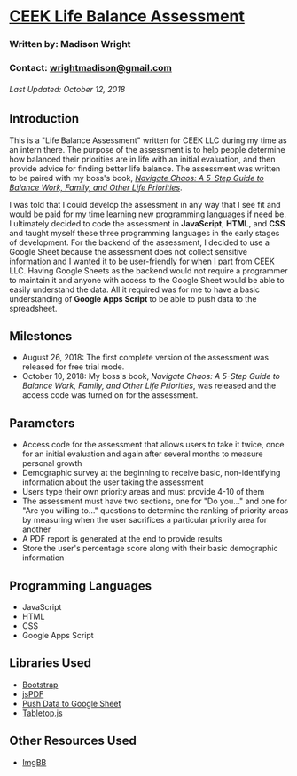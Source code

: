 # [CEEK Life Balance Assessment](https://www.ceekllc.com/balance-assessment)
### Written by: Madison Wright
### Contact: wrightmadison@gmail.com
###### Last Updated: October 12, 2018

## Introduction 
This is a "Life Balance Assessment" written for CEEK LLC during my time as an intern there. The purpose of the assessment is to help people determine how balanced their priorities are in life with an initial evaluation, and then provide advice for finding better life balance. The assessment was written to be paired with my boss's book, *[Navigate Chaos: A 5-Step Guide to Balance Work, Family, and Other Life Priorities](https://www.amazon.com/gp/product/1732517606?pf_rd_p=d1f45e03-8b73-4c9a-9beb-4819111bef9a&pf_rd_r=620TWH26TE8SNQAGQJR2)*.

I was told that I could develop the assessment in any way that I see fit and would be paid for my time learning new programming languages if need be. I ultimately decided to code the assessment in **JavaScript**, **HTML**, and **CSS** and taught myself these three programming languages in the early stages of development. For the backend of the assessment, I decided to use a Google Sheet because the assessment does not collect sensitive information and I wanted it to be user-friendly for when I part from CEEK LLC. Having Google Sheets as the backend would not require a programmer to maintain it and anyone with access to the Google Sheet would be able to easily understand the data. All it required was for me to have a basic understanding of **Google Apps Script** to be able to push data to the spreadsheet.

## Milestones
* August 26, 2018: The first complete version of the assessment was released for free trial mode.
* October 10, 2018: My boss's book, *Navigate Chaos: A 5-Step Guide to Balance Work, Family, and Other Life Priorities*, was released and the access code was turned on for the assessment.

## Parameters
* Access code for the assessment that allows users to take it twice, once for an initial evaluation and again after several months to measure personal growth
* Demographic survey at the beginning to receive basic, non-identifying information about the user taking the assessment
* Users type their own priority areas and must provide 4-10 of them
* The assessment must have two sections, one for "Do you..." and one for "Are you willing to..." questions to determine the ranking of priority areas by measuring when the user sacrifices a particular priority area for another
* A PDF report is generated at the end to provide results
* Store the user's percentage score along with their basic demographic information

## Programming Languages
* JavaScript
* HTML
* CSS
* Google Apps Script

## Libraries Used
* [Bootstrap](http://getbootstrap.com)
* [jsPDF](https://github.com/MrRio/jsPDF)
* [Push Data to Google Sheet](https://github.com/dwyl/learn-to-send-email-via-google-script-html-no-server)
* [Tabletop.js](https://github.com/jsoma/tabletop)

## Other Resources Used
* [ImgBB](https://imgbb.com)
